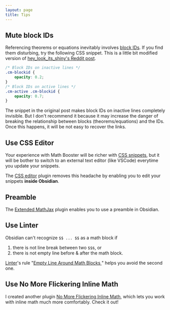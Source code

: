 ```yaml
---
layout: page
title: Tips
---
```


## Mute block IDs

Referencing theorems or equations inevitably involves [block IDs](https://help.obsidian.md/Linking+notes+and+files/Internal+links#Link+to+a+block+in+a+note).
If you find them disturbing, try the following CSS snippet. This is a little bit modified version of [hey_look_its_shiny's Reddit post](https://www.reddit.com/r/ObsidianMD/comments/xd0sir/hidden_block_id_snippet/).

```css
/* Block IDs on inactive lines */
.cm-blockid {
    opacity: 0.2;
}
/* Block IDs on active lines */
.cm-active .cm-blockid {
    opacity: 0.7;
}
```

The snippet in the original post makes block IDs on inactive lines completely invisible. But I don't recommend it because it may increase the danger of breaking the relationship between blocks (theorems/equations) and the IDs.
Once this happens, it will be not easy to recover the links.

## Use CSS Editor

Your experience with Math Booster will be richer with [CSS snippets](https://help.obsidian.md/Extending+Obsidian/CSS+snippets), but it will be bother to switch to an external text editor (like VSCode) everytime you update your snippets.

The [CSS editor](obsidian://show-plugin?id=css-editor) plugin removes this headache by enabling you to edit your snippets **inside Obsidian**.

## Preamble

The [Extended MathJax](obsidian://show-plugin?id=obsidian-latex) plugin enables you to use a preamble in Obsidian.

## Use Linter

Obsidian can't recognize `$$ ... $$` as a math block if 
1. there is not line break between two `$$`s, or
2. there is not empty line before & after the math block.

[Linter](obsidian://show-plugin?id=obsidian-linter)'s rule "[Empty Line Around Math Blocks
](https://platers.github.io/obsidian-linter/settings/spacing-rules/#empty-line-around-math-blocks)" helps you avoid the second one.

## Use No More Flickering Inline Math

I created another plugin [No More Flickering Inline Math](https://github.com/RyotaUshio/obsidian-inline-math), which lets you work with inline math much more comfortably. Check it out!
